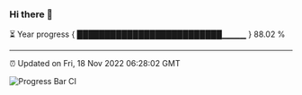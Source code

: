 ### Hi there 👋

⏳ Year progress { ██████████████████████████▁▁▁▁ } 88.02 %

---

⏰ Updated on Fri, 18 Nov 2022 06:28:02 GMT

![Progress Bar CI](https://github.com/ZhaoGui/ZhaoGui/workflows/Progress%20Bar%20CI/badge.svg)
